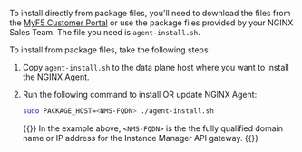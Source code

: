 To install directly from package files, you'll need to download the files from the [MyF5 Customer Portal](https://account.f5.com/myf5) or use the package files provided by your NGINX Sales Team. The file you need is `agent-install.sh`.

To install from package files, take the following steps:

1. Copy `agent-install.sh` to the data plane host where you want to install the NGINX Agent.
2. Run the following command to install OR update NGINX Agent:

    ```bash
    sudo PACKAGE_HOST=<NMS-FQDN> ./agent-install.sh 
    ```

   {{<note>}}
   In the example above, `<NMS-FQDN>` is the the fully qualified domain name or IP address for the Instance Manager API gateway.
   {{</note>}}

<!-- Do not remove. Keep this code at the bottom of the include -->
<!-- DOCS-1032 -->